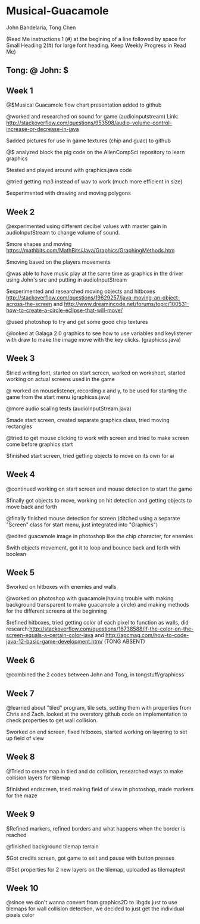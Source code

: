 # Musical-Guacamole
John Bandelaria, Tong Chen

(Read Me instructions 1 (#) at the begining of a line followed by space for Small Heading 2(#) for large font heading. Keep Weekly Progress in Read Me)

## Tong: @   John: $

## Week 1
@$Musical Guacamole flow chart presentation added to github

@worked and researched on sound for game (audioinputstream)
 Link: http://stackoverflow.com/questions/953598/audio-volume-control-increase-or-decrease-in-java

$added pictures for use in game textures (chip and guac) to github

@$ analyzed block the pig code on the AllenCompSci repository to learn graphics

$tested and played around with graphics.java code 

@tried getting mp3 instead of wav to work (much more efficient in size)

$experimented with drawing and moving polygons 

## Week 2 

@experimented using different decibel values with master gain in audioInputStream to change volume of sound.

$more shapes and moving https://mathbits.com/MathBits/Java/Graphics/GraphingMethods.htm 

$moving based on the players movements

@was able to have music play at the same time as graphics in the driver using John's src and putting in audioInputStream

$experimented and researched moving objects and hitboxes http://stackoverflow.com/questions/19629257/java-moving-an-object-across-the-screen and http://www.dreamincode.net/forums/topic/100531-how-to-create-a-circle-eclipse-that-will-move/

@used photoshop to try and get some good chip textures

@looked at Galaga 2.0 graphics to see how to use variables and keylistener with draw to make the image move with the key clicks. (graphicss.java)

## Week 3

$tried writing font, started on start screen, worked on worksheet, started working on actual screens used in the game

@ worked on mouselistener, recording x and y, to be used for starting the game from the start menu (graphicss.java)

@more audio scaling tests (audioInputStream.java)

$made start screen, created separate graphics class, tried moving rectangles

@tried to get mouse clicking to work with screen and tried to make screen come before graphics start

$finished start screen, tried getting objects to move on its own for ai

## Week 4

@continued working on start screen and mouse detection to start the game

$finally got objects to move, working on hit detection and getting objects to move back and forth

@finally finished mouse detection for screen (ditched using a separate "Screen" class for start menu, just integrated into "Graphics")

@edited guacamole image in photoshop like the chip character, for enemies

$with objects movement, got it to loop and bounce back and forth with boolean

## Week 5

$worked on hitboxes with enemies and walls

@worked on photoshop with guacamole(having trouble with making background transparent to make guacamole a circle) and making methods for the different screens at the beginning

$refined hitboxes, tried getting color of each pixel to function as walls, did research:http://stackoverflow.com/questions/16738588/if-the-color-on-the-screen-equals-a-certain-color-java and http://apcmag.com/how-to-code-java-12-basic-game-development.htm/ (TONG ABSENT)

## Week 6

@combined the 2 codes between John and Tong, in tongstuff/graphicss

## Week 7

@learned about "tiled" program, tile sets, setting them with properties from Chris and Zach. looked at the overstory github code on implementation to check properties to get wall collision.

$worked on end screen, fixed hitboxes, started working on layering to set up field of view

## Week 8

@Tried to create map in tiled and do collision, researched ways to make collision layers for tilemap

$finished endscreen, tried making field of view in photoshop, made markers for the maze

## Week 9

$Refined markers, refined borders and what happens when the border is reached

@finished background tilemap terrain

$Got credits screen, got game to exit and pause with button presses

@Set properties for 2 new layers on the tilemap, uploaded as tilemaptest

## Week 10

@since we don't wanna convert from graphics2D to libgdx just to use tilemaps for wall collision detection, we decided to just get the individual pixels color
